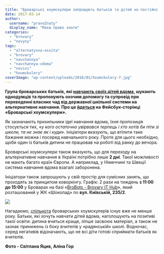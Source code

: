 ```yaml
---
title: "Броварські хоумскулери запрошують батьків та дітей на постійні заняття в коворкінг"
date: 2017-03-14
author: 
  username: "pravoZnaty"
  display_name: "Маєш право знати"
categories: 
  - "brovary"
  - "novyny"
tags: 
  - "alternatyvna-osvita"
  - "brovary"
  - "navchannya"
  - "navchannya-vdoma"
  - "novini"
  - "houmskulery"
coverImage: "wp-content/uploads/2016/01/houmskulery-7.jpg"
---
```


**Група броварських батьків, які [навчають своїх дітей вдома](https://mpz.brovary.org/brovarski-batky-vse-chastishe-obyrayut-alternatyvne-navchannya/), шукають однодумців та пропонують охочим допомогу та супровід при переведенні власних чад від державної шкільної системи на альтернативне навчання. Про це [йдеться](https://www.facebook.com/groups/1714538872111623/permalink/1936573076574867/) на Фейсбук-сторінці «Броварські хоумскулери».**

Як зазначають прихильники ідеї навчання вдома, їхня пропозиція стосується тих, «_у кого остаточно увірвався терпець і хто хотів би піти зі школи, та не знає як і куди_». Ініціатори вказують, що втілити таке бажання можна і посеред навчального року. Проте для цього необхідно, щоби один із батьків дитини не працював на роботі від ранку до вечора.

Броварські хоумскулери також вказують, що для переходу на альтернативне навчання в Україні потрібно лише **2 дні**. Такої можливості не мають багато країн Європи. А наприклад, у Німеччині та Швеції система навчання вдома взагалі заборонена.

Ініціатори також запрошують у свій простір для сумісних занять, що проходять за принципом коворкінгу. Графік: 2 рази на тиждень **з 11:00 до 15:00** у Броварах на базі «[BroBots - Brovary IT Hub](https://mpz.brovary.org/anons-sogodni-u-brovarah-usim-ohochym-rozkazhut-pro-robototehniku/)», який розташований у ЖК «Шоколад» по **вул. Київській, 235/2**.

[![](https://mpz.brovary.org/wp-content/uploads/2017/03/houmskulery-shokolad-brobots.jpg)](https://mpz.brovary.org/wp-content/uploads/2017/03/houmskulery-shokolad-brobots.jpg)

Нагадаємо, [спільнота](https://mpz.brovary.org/brovarski-batky-vse-chastishe-obyrayut-alternatyvne-navchannya/) броварських хоумскулерів існує вже не менше року. Батьки, які хочуть навчати дітей вдома, наголошують на позитиві такої освіти: дитина вчиться краще, ліпше засвоює матеріал, а також не зазнає принижень із боку вчителів у «радянській» школі. Водночас, серед негативів відзначають, що не всі діти готові сприймати батьків як вчителів.

**Фото - Світлана Яцив, Аліна Гор**
